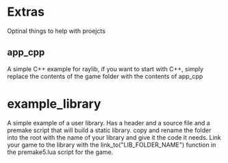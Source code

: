 # Extras
Optinal things to help with proejcts

## app_cpp
A simple C++ example for raylib, if you want to start with C++, simply replace the contents of the game folder with the contents of app_cpp

# example_library
A simple example of a user library. Has a header and a source file and a premake script that will build a static library. copy and rename the folder into the root with the name of your library and give it the code it needs.
Link your game to the library with the link_to("LIB_FOLDER_NAME") function in the premake5.lua script for the game.